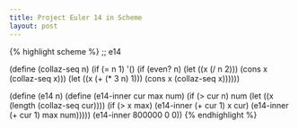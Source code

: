 ```yaml
---
title: Project Euler 14 in Scheme
layout: post
---
```


{% highlight scheme %}
;; e14

(define (collaz-seq n)
  (if (= n 1)
      '()
      (if (even? n)
          (let ((x (/ n 2)))
            (cons x (collaz-seq x)))
          (let ((x (+ (* 3 n) 1)))
            (cons x (collaz-seq x))))))

(define (e14 n)
  (define (e14-inner cur max num)
    (if (> cur n)
        num
        (let ((x (length (collaz-seq cur))))
          (if (> x max)
              (e14-inner (+ cur 1) x cur)
              (e14-inner (+ cur 1) max num)))))
  (e14-inner 800000 0 0))
{% endhighlight %}